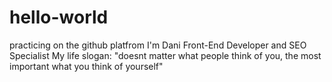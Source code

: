 # hello-world
practicing on the github platfrom
I'm Dani
Front-End Developer and SEO Specialist
My life slogan: "doesnt matter what people think of you, the most important what you think of yourself"
